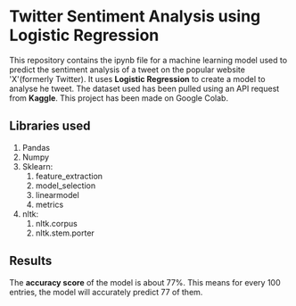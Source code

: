 # Twitter Sentiment Analysis using Logistic Regression

This repository contains the ipynb file for a machine learning model used to predict the sentiment analysis of a tweet on the popular website 'X'(formerly Twitter).
It uses **Logistic Regression** to create a model to analyse he tweet. 
The dataset used has been pulled using an API request from **Kaggle**.
This project has been made on Google Colab.

## Libraries used
1. Pandas
2. Numpy
3. Sklearn:
      1. feature_extraction
      2. model_selection
      3. linearmodel
      4. metrics
4. nltk:
      1. nltk.corpus
      2. nltk.stem.porter
   

## Results
The **accuracy score** of the model is about 77%. This means for every 100 entries, the model will accurately predict 77 of them.
